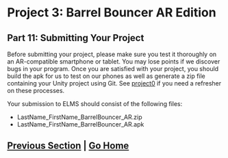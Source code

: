 # Project 3: Barrel Bouncer AR Edition

## Part 11: Submitting Your Project

Before submitting your project, please make sure you test it thoroughly on an AR-compatible smartphone or tablet. You may lose points if we discover bugs in your program. Once you are satisfied with your project, you should build the apk for us to test on our phones as well as generate a zip file containing your Unity project using Git. See [project0](../../project0/) if you need a refresher on these processes.

Your submission to ELMS should consist of the following files:

* LastName_FirstName_BarrelBouncer_AR.zip
* LastName_FirstName_BarrelBouncer_AR.apk

## [Previous Section](../share-react) | [Go Home](..)
